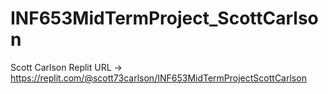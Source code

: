 # INF653MidTermProject_ScottCarlson
Scott Carlson
Replit URL ->  https://replit.com/@scott73carlson/INF653MidTermProjectScottCarlson
